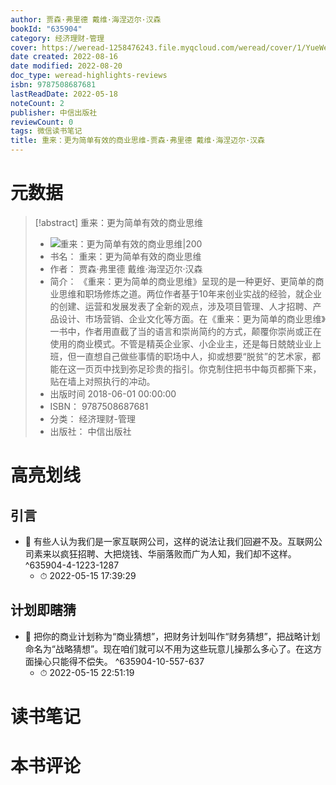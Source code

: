 ```yaml
---
author: 贾森·弗里德 戴维·海涅迈尔·汉森
bookId: "635904"
category: 经济理财-管理
cover: https://weread-1258476243.file.myqcloud.com/weread/cover/1/YueWen_635904/t7_YueWen_635904.jpg
date created: 2022-08-16
date modified: 2022-08-20
doc_type: weread-highlights-reviews
isbn: 9787508687681
lastReadDate: 2022-05-18
noteCount: 2
publisher: 中信出版社
reviewCount: 0
tags: 微信读书笔记
title: 重来：更为简单有效的商业思维-贾森·弗里德 戴维·海涅迈尔·汉森
---
```

# 元数据
> [!abstract] 重来：更为简单有效的商业思维
> - ![ 重来：更为简单有效的商业思维|200](https://weread-1258476243.file.myqcloud.com/weread/cover/1/YueWen_635904/t7_YueWen_635904.jpg)
> - 书名： 重来：更为简单有效的商业思维
> - 作者： 贾森·弗里德 戴维·海涅迈尔·汉森
> - 简介： 《重来：更为简单的商业思维》呈现的是一种更好、更简单的商业思维和职场修炼之道。两位作者基于10年来创业实战的经验，就企业的创建、运营和发展发表了全新的观点，涉及项目管理、人才招聘、产品设计、市场营销、企业文化等方面。在《重来：更为简单的商业思维》一书中，作者用直截了当的语言和崇尚简约的方式，颠覆你崇尚或正在使用的商业模式。不管是精英企业家、小企业主，还是每日兢兢业业上班，但一直想自己做些事情的职场中人，抑或想要“脱贫”的艺术家，都能在这一页页中找到弥足珍贵的指引。你克制住把书中每页都撕下来，贴在墙上对照执行的冲动。
> - 出版时间 2018-06-01 00:00:00
> - ISBN： 9787508687681
> - 分类： 经济理财-管理
> - 出版社： 中信出版社

# 高亮划线

## 引言


- 📌 有些人认为我们是一家互联网公司，这样的说法让我们回避不及。互联网公司素来以疯狂招聘、大把烧钱、华丽落败而广为人知，我们却不这样。 ^635904-4-1223-1287
    - ⏱ 2022-05-15 17:39:29 
## 计划即瞎猜


- 📌 把你的商业计划称为“商业猜想”，把财务计划叫作“财务猜想”，把战略计划命名为“战略猜想”。现在咱们就可以不用为这些玩意儿操那么多心了。在这方面操心只能得不偿失。 ^635904-10-557-637
    - ⏱ 2022-05-15 22:51:19 
# 读书笔记

# 本书评论
